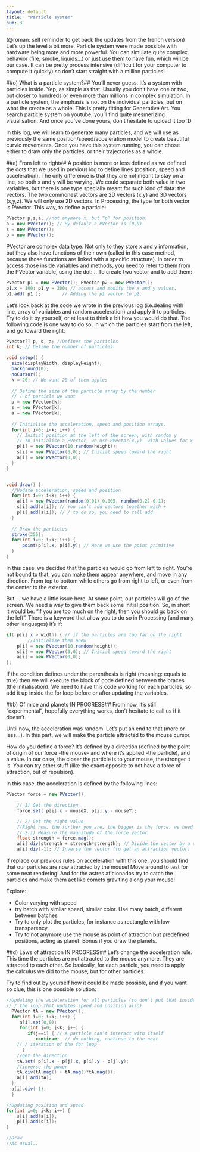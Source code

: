 ```yaml
---
layout: default
title:  "Particle system"
num: 3
---
```


(@roman: self reminder to get back the updates from the french version)
Let’s up the level a bit more. Particle system were made possible with hardware being more and more powerful. You can simulate quite complex behavior (fire, smoke, liquids…) or just use them to have fun, which will be our case. It can be pretty process intensive (difficult for your computer to compute it quickly) so don’t start straight with a million particles!

##o) What is a particle system?##
You’ll never guess. It’s a system with particles inside. Yep, as simple as that. Usually you don’t have one or two, but closer to hundreds or even more than millions in complex simulation. In a particle system, the emphasis is not on the individual particles, but on what the create as a whole. This is pretty fitting for Generative Art. You search particle system on youtube, you’ll find quite mesmerizing visualisation. And once you’ve done yours, don’t hesitate to upload it too :D

In this log, we will learn to generate many particles, and we will use as previously the same position/speed/acceleration model to create beautiful curvic movements. Once you have this system running, you can chose either to draw only the particles, or their trajectories as a whole.


##a) From left to right##
A position is more or less defined as we defined the dots that we used in previous log to define lines (position, speed and acceleration). The only difference is that they are not meant to stay on a line, so both x and y will be varying. We could separate both value in two variables, but there is one type specially meant for such kind of data: the vectors. The two commonest vectors are 2D vectors (x,y) and 3D vectors (x,y,z). We will only use 2D vectors. In Processing, the type for both vector is PVector. This way, to define a particle:

```java
PVector p,s,a; //not anymore x, but “p” for position.
a = new PVector(); // By default a PVector is (0,0)
s = new PVector();
p = new PVector();
```

PVector are complex data type. Not only to they store x and y information, but they also have functions of their own (called in this case method, because those functions are linked with a specific structure). In order to access those inside variables and methods, you need to refer to them from the PVector variable, using the dot: .. To create two vector and to add them:

```java
PVector p1 = new PVector(); PVector p2 = new PVector();
p1.x = 100; p1.y = 200; // access and modify the x and y values.
p2.add( p1 );        // Adding the p1 vector to p2.
```

Let’s look back at the code we wrote in the previous log (i.e.dealing with line, array of variables and random acceleration) and apply it to particles. Try to do it by yourself, or at least to think a bit how you would do that. The following code is one way to do so, in which the particles start from the left, and go toward the right:

```java	
PVector[] p, s, a; //Defines the particles
int k; // Define the number of particles

void setup() {
  size(displayWidth, displayHeight);
  background(0);
  noCursor();
  k = 20; // We want 20 of them apples
 
  // Define the size of the particle array by the number 
  // / of particle we want
  p = new PVector[k];
  s = new PVector[k];
  a = new PVector[k];
 
  // Initialise the acceleration, speed and position arrays.
  for(int i=0; i<k; i++) {
    // Initial position at the left of the screen, with random y
    // To initialise a PVector, we use PVector(x,y)  with values for x and y
    p[i] = new PVector(10,random(height));
    s[i] = new PVector(3,0); // Initial speed toward the right
    a[i] = new PVector(0,0);
  }
}


void draw() {
  //Update acceleration, speed and position 
  for(int i=0; i<k; i++) { 
    a[i] = new PVector(random(0.01)-0.005, random(0.2)-0.1);
    s[i].add(a[i]); // You can’t add vectors together with +
    p[i].add(s[i]); // / to do so, you need to call add.
  }
      
  // Draw the particles
  stroke(255);
  for(int i=0; i<k; i++) { 
      point(p[i].x, p[i].y); // Here we use the point primitive
  }
}
```

In this case, we decided that the particles would go from left to right. You’re not bound to that, you can make them appear anywhere, and move in any direction. From top to bottom while others go from right to left, or even from the center to the exterior. 

But ... we have a little issue here. At some point, our particles will go of the screen. We need a way to give them back some initial position. So, in short it would be: “if you are too much on the right, then you should go back on the left”. There is a keyword that allow you to do so in Processing (and many other languages) it’s if:

```java
if( p[i].x > width) { // if the particles are too far on the right
        //Initialise them anew
    p[i] = new PVector(10,random(height));
    s[i] = new PVector(3,0); // Initial speed toward the right
    a[i] = new PVector(0,0);
};
```

If the condition defines under the parenthesis is right (meaning: equals to true) then we will execute the block of code defined between the braces (the initialisation). We need to have this code working for each particles, so add it up inside the for loop before or after updating the variables.


##b) Of mice and planets IN PROGRESS##
From now, it’s still “experimental”, hopefully everything works, don’t hesitate to call us if it doesn’t.

Until now, the acceleration was random. Let’s put an end to that (more or less…).
In this part, we will make the particle attracted to the mouse cursor.

How do you define a force?
It’s defined by a direction (defined by the point of origin of our force -the mouse- and where it’s applied -the particle), and a value. In our case, the closer the particle is to your mouse, the stronger it is.
You can try other stuff (like the exact opposite to not have a force of attraction, but of repulsion).

In this case, the acceleration is defined by the following lines:

```java
PVector force = new PVector();

    // 1) Get the direction
    force.set( p[i].x - mouseX, p[i].y - mouseY);

    // 2) Get the right value
    //Right now, the further you are, the bigger is the force, we need to invert that.
    // 2.1) Measure the magnitude of the force vector
    float strength = force.mag();    
    a[i].div(strength + strength*strength); // Divide the vector by a value
    a[i].div(-1); // Inverse the vector (to get an attraction vector)
```

If replace our previous rules on acceleration with this one, you should find that our particles are now attracted by the mouse! Move around to test for some neat rendering! And for the astres aficionados try to catch the particles and make them act like comets graviting along your mouse!

Explore:
- Color varying with speed
- try batch with similar speed, similar color. Use many batch, different between batches
- Try to only plot the particles, for instance as rectangle with low transparency.
- Try to not anymore use the mouse as point of attraction but predefined positions, acting as planet. Bonus if you draw the planets.
    

##d) Laws of attraction IN PROGRESS##
Let’s change the acceleration rule. This time the particles are not attracted to the mouse anymore. They are attracted to each other. So basically, for each particle, you need to apply the calculus we did to the mouse, but for other particles.

Try to find out by yourself how it could be made possible, and if you want so clue, this is one possible solution:


```java
//Updating the acceleration for all particles (so don’t put that inside
// / the loop that updates speed and position also)
  PVector tA = new PVector();
  for(int i=0; i<k; i++) {
     a[i].set(0,0);
     for(int j=0; j<k; j++) {
        if(j==i) { // A particle can’t interact with itself
           continue;  // do nothing, continue to the next 
    // / iteration of the for loop
      }
    //get the direction
    tA.set( p[i].x - p[j].x, p[i].y - p[j].y);
    //inverse the power
    tA.div(tA.mag() + tA.mag()*tA.mag());
    a[i].add(tA);
  }
  a[i].div(-1);
  }

//Updating position and speed
for(int i=0; i<k; i++) { 
    s[i].add(a[i]);
    p[i].add(s[i]);
}

//Draw
//As usual..
```


